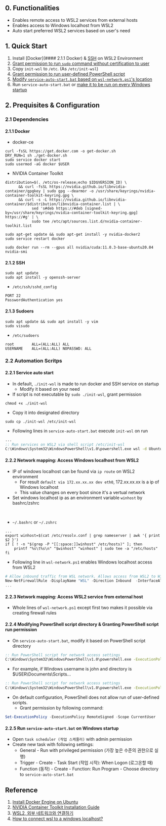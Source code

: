 ## 0. Functionalities

- Enables remote access to WSL2 services from external hosts
- Enables access to Windows localhost from WSL2
- Auto start preferred WSL2 services based on user's need

## 1. Quick Start

1. Install [Docker](#### 2.1.1 Docker) & [SSH](####-2.1.2-SSH) on WSL2 Environment
2. [Grant permission to run `sudo` command without certification to user](####-2.1.3-Sudoers)
3. Copy `init-wsl` to `/etc`. (As `/etc/init-wsl`)
4. [Grant permission to run user-defined PowerShell script](####-2.2.4-Modifying-PowerShell-script-directory-&-Granting-PowerShell-script-run-permission)
5. [Modify `service-auto-start.bat` based on `wsl-network.ps1`'s location](####-2.2.4-Modifying-PowerShell-script-directory-&-Granting-PowerShell-script-run-permission)
6. Run `service-auto-start.bat` or [make it to be run on every Windows startup](####-2.2.5-Run-`service-auto-start.bat`-on-Windows-startup)

## 2. Prequisites & Configuration

### 2.1 Dependencies

#### 2.1.1 Docker

- docker-ce

```shell
curl -fsSL https://get.docker.com -o get-docker.sh
DRY_RUN=1 sh ./get-docker.sh
sudo service docker start
sudo usermod -aG docker $USER
```

- NVIDIA Container Toolkit

```shell
distribution=$(. /etc/os-release;echo $ID$VERSION_ID) \
      && curl -fsSL https://nvidia.github.io/libnvidia-container/gpgkey | sudo gpg --dearmor -o /usr/share/keyrings/nvidia-container-toolkit-keyring.gpg \
      && curl -s -L https://nvidia.github.io/libnvidia-container/$distribution/libnvidia-container.list | \
            sed 's#deb https://#deb [signed-by=/usr/share/keyrings/nvidia-container-toolkit-keyring.gpg] https://#g' | \
            sudo tee /etc/apt/sources.list.d/nvidia-container-toolkit.list
```

```shell
sudo apt-get update && sudo apt-get install -y nvidia-docker2
sudo service restart docker
```

```shell
sudo docker run --rm --gpus all nvidia/cuda:11.0.3-base-ubuntu20.04 nvidia-smi
```

#### 2.1.2 SSH

```shell
sudo apt update
sudo apt install -y openssh-server
```

- `/etc/ssh/sshd_config`

```shell
PORT 22
PasswordAuthentication yes
```

#### 2.1.3 Sudoers

```shell
sudo apt update && sudo apt install -y vim
sudo visudo
```

- `/etc/sudoers`

```shell
root        ALL=(ALL:ALL) ALL
USERNAME    ALL=(ALL:ALL) NOPASSWD: ALL
```

### 2.2 Automation Scritps

#### 2.2.1 Service auto start

- In default, `./init-wsl` is made to run docker and SSH service on startup
    - Modify it based on your need
- If script is not executable by `sudo ./init-wsl`, grant permission

```shell
chmod +x ./init-wsl
```

- Copy it into designated directory

```shell
sudo cp ./init-wsl /etc/init-wsl
```

- Following lines in `service-auto-start.bat` execute `init-wsl` on run

```bat
...
:: Run services on WSL2 via shell script /etc/init-wsl
C:\Windows\System32\WindowsPowerShell\v1.0\powershell.exe wsl -d Ubuntu -u merlin sudo /etc/init-wsl
```

#### 2.2.2 Network mapping: Access Windows localhost from WSL2

- IP of windows localhost can be found via `ip route` on WSL2 environment
    - For result `default via 172.xx.xx.xx dev eth0`, 172.xx.xx.xx is a ip of Windows localhost
    - This value changes on every boot since it's a vertual network
- Set windows localhost ip as an environment variable `winhost` by bashrc/zshrc
<br/>

- `~/.bashrc` or `~/.zshrc`

```shell
...
export winhost=$(cat /etc/resolv.conf | grep nameserver | awk '{ print $2 }')
if [ ! -n "$(grep -P "[[:space:]]winhost" /etc/hosts)" ]; then
    printf "%s\t%s\n" "$winhost" "winhost" | sudo tee -a "/etc/hosts"
fi
```

- Following line in `wsl-network.ps1` enables Windows localhost access from WSL2

```powershell
# Allow inbound traffic from WSL network. Allows access from WSL2 to Windows localhost
New-NetFirewallRule -DisplayName "WSL" -Direction Inbound  -InterfaceAlias "vEthernet (WSL)"  -Action Allow
...
```

#### 2.2.3 Network mapping: Access WSL2 service from external host

- Whole lines of `wsl-network.ps1` except first two makes it possible via creating firewall rules

#### 2.2.4 Modifying PowerShell script directory & Granting PowerShell script run permission

- On `service-auto-start.bat`, modify it based on PowerShell script directory

```bat
:: Run PowerShell script for network access settings
C:\Windows\System32\WindowsPowerShell\v1.0\powershell.exe -ExecutionPolicy Bypass -File "C:\Users\<USERNAME>\DIRECTORY\TO\wsl-network.ps1"
```

- For example, if Windows username is john and directory is $USER\Documents\Scripts...

```bat
:: Run PowerShell script for network access settings
C:\Windows\System32\WindowsPowerShell\v1.0\powershell.exe -ExecutionPolicy Bypass -File "C:\Users\john\Documents\Scripts\wsl-network.ps1"
```

- On default configuration, PowerShell does not allow run of user-defined scripts.
    - Grant permission by following command:

```powershell
Set-ExecutionPolicy -ExecutionPolicy RemoteSigned -Scope CurrentUser
```

#### 2.2.5 Run `service-auto-start.bat` on Windows startup

- Open `task scheduler (작업 스케줄러)` with admin permission
- Create new task with following settings:
    - General - Run with privileged permission (가장 높은 수준의 권한으로 실행)
    - Trigger - Create - Task Start (작업 시작): When Logon (로그온할 때)
    - Function (동작) - Create - Function: Run Program - Choose directory to `service-auto-start.bat`

## Reference

1. [Install Docker Engine on Ubuntu](https://docs.docker.com/engine/install/ubuntu/)
2. [NVIDIA Container Toolkit Installation Guide](https://docs.nvidia.com/datacenter/cloud-native/container-toolkit/install-guide.html)
3. [WSL2, 외부 네트워크와 연결하기](https://codeac.tistory.com/118)
4. [How to connect wsl to a windows localhost?](https://superuser.com/questions/1535269/how-to-connect-wsl-to-a-windows-localhost)